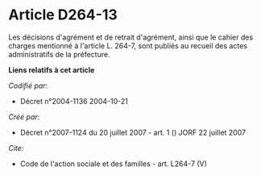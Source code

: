 # Article D264-13

Les décisions d'agrément et de retrait d'agrément, ainsi que le cahier des charges mentionné à l'article L. 264-7, sont
publiés au recueil des actes administratifs de la préfecture.

**Liens relatifs à cet article**

_Codifié par_:

  - Décret n°2004-1136 2004-10-21

_Créé par_:

  - Décret n°2007-1124 du 20 juillet 2007 - art. 1 () JORF 22 juillet 2007

_Cite_:

  - Code de l'action sociale et des familles - art. L264-7 (V)
